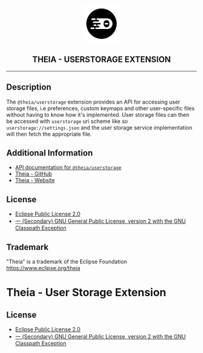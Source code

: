 <div align='center'>

<br />

<img src='https://raw.githubusercontent.com/eclipse-theia/theia/master/logo/theia.svg?sanitize=true' alt='theia-ext-logo' width='100px' />

<h2>THEIA - USERSTORAGE EXTENSION</h2>

<hr />

</div>

## Description

The `@theia/userstorage` extension provides an API for accessing user storage files, i.e preferences, custom keymaps and other user-specific files without having to know how it's implemented. User storage files can then be accessed with `userstorage` uri scheme like so `userstorage://settings.json` and the user storage service implementation will then fetch the appropriate file.

## Additional Information

- [API documentation for `@theia/userstorage`](https://eclipse-theia.github.io/theia/docs/next/modules/userstorage.html)
- [Theia - GitHub](https://github.com/eclipse-theia/theia)
- [Theia - Website](https://theia-ide.org/)

## License

- [Eclipse Public License 2.0](http://www.eclipse.org/legal/epl-2.0/)
- [一 (Secondary) GNU General Public License, version 2 with the GNU Classpath Exception](https://projects.eclipse.org/license/secondary-gpl-2.0-cp)

## Trademark
"Theia" is a trademark of the Eclipse Foundation
https://www.eclipse.org/theia


# Theia - User Storage Extension



## License
- [Eclipse Public License 2.0](http://www.eclipse.org/legal/epl-2.0/)
- [一 (Secondary) GNU General Public License, version 2 with the GNU Classpath Exception](https://projects.eclipse.org/license/secondary-gpl-2.0-cp)
